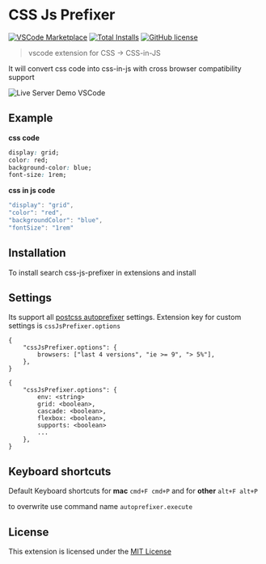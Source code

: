 # CSS Js Prefixer
[![VSCode Marketplace](https://img.shields.io/vscode-marketplace/v/bcrazydreamer.css-js-prefixer.svg?style=flat-square&label=vscode%20marketplace)](https://marketplace.visualstudio.com/items?itemName=bcrazydreamer.css-js-prefixer) [![Total Installs](https://img.shields.io/vscode-marketplace/d/bcrazydreamer.css-js-prefixer?style=flat-square)](https://marketplace.visualstudio.com/items?itemName=bcrazydreamer.css-js-prefixer) [![GitHub license](https://img.shields.io/badge/license-MIT-blue.svg?style=flat-square)](https://github.com/bcrazydreamer/vscode-css-js-prefixer/)
> vscode extension for CSS -> CSS-in-JS

It will convert css code into css-in-js with cross browser compatibility support

![Live Server Demo VSCode](https://raw.githubusercontent.com/bcrazydreamer/vscode-css-js-prefixer/master/image/screenshot/css-js-prefixer-demo.gif)

## Example
**css code**
```css
display: grid;
color: red;
background-color: blue;
font-size: 1rem;
```
**css in js code**
```js
"display": "grid",
"color": "red",
"backgroundColor": "blue",
"fontSize": "1rem"
```

## Installation
To install search css-js-prefixer in extensions and install

## Settings
Its support all [postcss autoprefixer](https://github.com/postcss/autoprefixer#options) settings.
Extension key for custom settings is ```cssJsPrefixer.options```
```
{
    "cssJsPrefixer.options": {
        browsers: ["last 4 versions", "ie >= 9", "> 5%"],
    },
}
```
```
{
    "cssJsPrefixer.options": {
        env: <string>
        grid: <boolean>,
        cascade: <boolean>,
        flexbox: <boolean>,
        supports: <boolean>
        ...
    },
}
```
## Keyboard shortcuts
Default Keyboard shortcuts
for **mac** ```cmd+F cmd+P``` and for **other** ```alt+F alt+P```

to overwrite use command name ```autoprefixer.execute```

## License
This extension is licensed under the [MIT License](https://github.com/bcrazydreamer/vscode-css-js-prefixer/blob/master/LICENSE)
